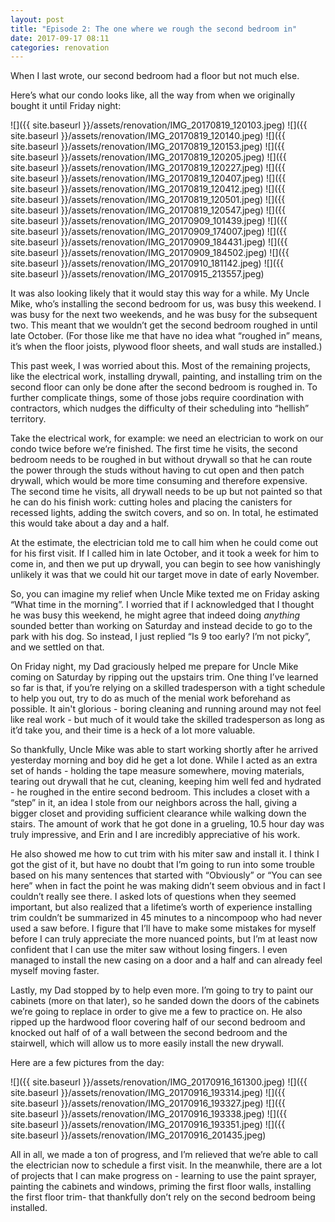 ```yaml
---
layout: post
title: "Episode 2: The one where we rough the second bedroom in"
date: 2017-09-17 08:11
categories: renovation
---
```

When I last wrote, our second bedroom had a floor but not much else.

Here’s what our condo looks like, all the way from when we originally bought it until Friday night:

![]({{ site.baseurl }}/assets/renovation/IMG_20170819_120103.jpeg)
![]({{ site.baseurl }}/assets/renovation/IMG_20170819_120140.jpeg)
![]({{ site.baseurl }}/assets/renovation/IMG_20170819_120153.jpeg)
![]({{ site.baseurl }}/assets/renovation/IMG_20170819_120205.jpeg)
![]({{ site.baseurl }}/assets/renovation/IMG_20170819_120227.jpeg)
![]({{ site.baseurl }}/assets/renovation/IMG_20170819_120407.jpeg)
![]({{ site.baseurl }}/assets/renovation/IMG_20170819_120412.jpeg)
![]({{ site.baseurl }}/assets/renovation/IMG_20170819_120501.jpeg)
![]({{ site.baseurl }}/assets/renovation/IMG_20170819_120547.jpeg)
![]({{ site.baseurl }}/assets/renovation/IMG_20170909_101439.jpeg)
![]({{ site.baseurl }}/assets/renovation/IMG_20170909_174007.jpeg)
![]({{ site.baseurl }}/assets/renovation/IMG_20170909_184431.jpeg)
![]({{ site.baseurl }}/assets/renovation/IMG_20170909_184502.jpeg)
![]({{ site.baseurl }}/assets/renovation/IMG_20170910_181142.jpeg)
![]({{ site.baseurl }}/assets/renovation/IMG_20170915_213557.jpeg)

It was also looking likely that it would stay this way for a while. My Uncle Mike, who’s installing the second bedroom for us, was busy this weekend. I was busy for the next two weekends, and he was busy for the subsequent two. This meant that we wouldn’t get the second bedroom roughed in until late October. (For those like me that have no idea what “roughed in” means, it’s when the floor joists, plywood floor sheets, and wall studs are installed.)

This past week, I was worried about this. Most of the remaining projects, like the electrical work, installing drywall, painting, and installing trim on the second floor can only be done after the second bedroom is roughed in. To further complicate things, some of those jobs require coordination with contractors, which nudges the difficulty of their scheduling into “hellish” territory.

Take the electrical work, for example: we need an electrician to work on our condo twice before we’re finished. The first time he visits, the second bedroom needs to be roughed in but without drywall so that he can route the power through the studs without having to cut open and then patch drywall, which would be more time consuming and therefore expensive. The second time he visits, all drywall needs to be up but not painted so that he can do his finish work: cutting holes and placing the canisters for recessed lights, adding the switch covers, and so on. In total, he estimated this would take about a day and a half.

At the estimate, the electrician told me to call him when he could come out for his first visit. If I called him in late October, and it took a week for him to come in, and then we put up drywall, you can begin to see how vanishingly unlikely it was that we could hit our target move in date of early November.

So, you can imagine my relief when Uncle Mike texted me on Friday asking “What time in the morning”. I worried that if I acknowledged that I thought he was busy this weekend, he might agree that indeed doing *anything* sounded better than working on Saturday and instead decide to go to the park with his dog. So instead, I just replied “Is 9 too early? I’m not picky”, and we settled on that.

On Friday night, my Dad graciously helped me prepare for Uncle Mike coming on Saturday by ripping out the upstairs trim. One thing I’ve learned so far is that, if you’re relying on a skilled tradesperson with a tight schedule to help you out, try to do as much of the menial work beforehand as possible. It ain't glorious - boring cleaning and running around may not feel like real work - but much of it would take the skilled tradesperson as long as it’d take you, and their time is a heck of a lot more valuable.

So thankfully, Uncle Mike was able to start working shortly after he arrived yesterday morning and boy did he get a lot done. While I acted as an extra set of hands - holding the tape measure somewhere, moving materials, tearing out drywall that he cut, cleaning, keeping him well fed and hydrated - he roughed in the entire second bedroom. This includes a closet with a “step” in it, an idea I stole from our neighbors across the hall, giving a bigger closet and providing sufficient clearance while walking down the stairs. The amount of work that he got done in a grueling, 10.5 hour day was truly impressive, and Erin and I are incredibly appreciative of his work.

He also showed me how to cut trim with his miter saw and install it. I think I got the gist of it, but have no doubt that I’m going to run into some trouble based on his many sentences that started with “Obviously” or “You can see here” when in fact the point he was making didn’t seem obvious and in fact I couldn’t really see there. I asked lots of questions when they seemed important, but also realized that a lifetime’s worth of experience installing trim couldn’t be summarized in 45 minutes to a nincompoop who had never used a saw before. I figure that I’ll have to make some mistakes for myself before I can truly appreciate the more nuanced points, but I’m at least now confident that I can use the miter saw without losing fingers. I even managed to install the new casing on a door and a half and can already feel myself moving faster.

Lastly, my Dad stopped by to help even more. I’m going to try to paint our cabinets (more on that later), so he sanded down the doors of the cabinets we’re going to replace in order to give me a few to practice on. He also ripped up the hardwood floor covering half of our second bedroom and knocked out half of of a wall between the second bedroom and the stairwell, which will allow us to more easily install the new drywall.

Here are a few pictures from the day:

![]({{ site.baseurl }}/assets/renovation/IMG_20170916_161300.jpeg)
![]({{ site.baseurl }}/assets/renovation/IMG_20170916_193314.jpeg)
![]({{ site.baseurl }}/assets/renovation/IMG_20170916_193327.jpeg)
![]({{ site.baseurl }}/assets/renovation/IMG_20170916_193338.jpeg)
![]({{ site.baseurl }}/assets/renovation/IMG_20170916_193351.jpeg)
![]({{ site.baseurl }}/assets/renovation/IMG_20170916_201435.jpeg)

All in all, we made a ton of progress, and I’m relieved that we’re able to call the electrician now to schedule a first visit. In the meanwhile, there are a lot of projects that I can make progress on - learning to use the paint sprayer, painting the cabinets and windows, priming the first floor walls, installing the first floor trim- that thankfully don’t rely on the second bedroom being installed.
